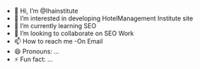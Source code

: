 - 👋 Hi, I’m @Ihainstitute
- 👀 I’m interested in developing HotelManagement Institute site
- 🌱 I’m currently learning SEO
- 💞️ I’m looking to collaborate on SEO Work
- 📫 How to reach me -On Email
- 😄 Pronouns: ...
- ⚡ Fun fact: ...

<!---
Ihainstitute/Ihainstitute is a ✨ special ✨ repository because its `README.md` (this file) appears on your GitHub profile.
You can click the Preview link to take a look at your changes.
--->

